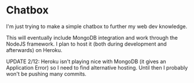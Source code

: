 # Chatbox
I'm just trying to make a simple chatbox to further my web dev knowledge.

This will eventually include MongoDB integration and work through the NodeJS framework. I plan
to host it (both during development and afterwards) on Heroku.


UPDATE 2/12: Heroku isn't playing nice with MongoDB (it gives an Application Error) so I need to find alternative hosting. Until then I probably won't be pushing many commits.
